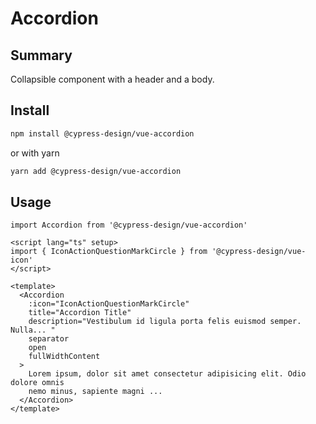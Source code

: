 # Accordion

## Summary

Collapsible component with a header and a body.

## Install

```bash
npm install @cypress-design/vue-accordion
```

or with yarn

```bash
yarn add @cypress-design/vue-accordion
```

## Usage

```tsx
import Accordion from '@cypress-design/vue-accordion'
```

```vue live
<script lang="ts" setup>
import { IconActionQuestionMarkCircle } from '@cypress-design/vue-icon'
</script>

<template>
  <Accordion
    :icon="IconActionQuestionMarkCircle"
    title="Accordion Title"
    description="Vestibulum id ligula porta felis euismod semper. Nulla... "
    separator
    open
    fullWidthContent
  >
    Lorem ipsum, dolor sit amet consectetur adipisicing elit. Odio dolore omnis
    nemo minus, sapiente magni ...
  </Accordion>
</template>
```
